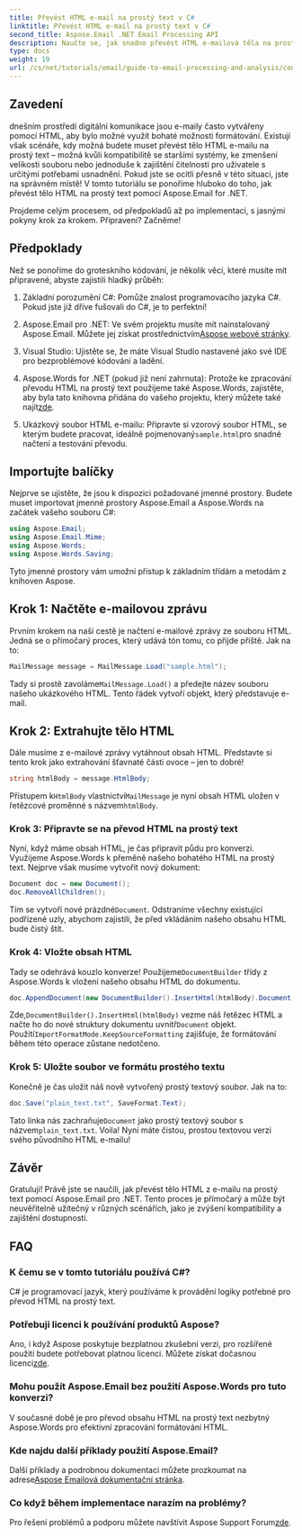 ```yaml
---
title: Převést HTML e-mail na prostý text v C#
linktitle: Převést HTML e-mail na prostý text v C#
second_title: Aspose.Email .NET Email Processing API
description: Naučte se, jak snadno převést HTML e-mailová těla na prostý text pomocí Aspose.Email for .NET v tomto podrobném, podrobném tutoriálu.
type: docs
weight: 19
url: /cs/net/tutorials/email/guide-to-email-processing-and-analysis/convert-html-email-to-plain-text/
---
```

## Zavedení

dnešním prostředí digitální komunikace jsou e-maily často vytvářeny pomocí HTML, aby bylo možné využít bohaté možnosti formátování. Existují však scénáře, kdy možná budete muset převést tělo HTML e-mailu na prostý text – možná kvůli kompatibilitě se staršími systémy, ke zmenšení velikosti souboru nebo jednoduše k zajištění čitelnosti pro uživatele s určitými potřebami usnadnění. Pokud jste se ocitli přesně v této situaci, jste na správném místě! V tomto tutoriálu se ponoříme hluboko do toho, jak převést tělo HTML na prostý text pomocí Aspose.Email for .NET. 

Projdeme celým procesem, od předpokladů až po implementaci, s jasnými pokyny krok za krokem. Připraveni? Začněme!

## Předpoklady

Než se ponoříme do groteskního kódování, je několik věcí, které musíte mít připravené, abyste zajistili hladký průběh:

1. Základní porozumění C#: Pomůže znalost programovacího jazyka C#. Pokud jste již dříve fušovali do C#, je to perfektní!

2. Aspose.Email pro .NET: Ve svém projektu musíte mít nainstalovaný Aspose.Email. Můžete jej získat prostřednictvím[Aspose webové stránky](https://releases.aspose.com/email/net/).

3. Visual Studio: Ujistěte se, že máte Visual Studio nastavené jako své IDE pro bezproblémové kódování a ladění.

4.  Aspose.Words for .NET (pokud již není zahrnuta): Protože ke zpracování převodu HTML na prostý text použijeme také Aspose.Words, zajistěte, aby byla tato knihovna přidána do vašeho projektu, který můžete také najít[zde](https://releases.aspose.com/words/net/).

5.  Ukázkový soubor HTML e-mailu: Připravte si vzorový soubor HTML, se kterým budete pracovat, ideálně pojmenovaný`sample.html`pro snadné načtení a testování převodu.

## Importujte balíčky

Nejprve se ujistěte, že jsou k dispozici požadované jmenné prostory. Budete muset importovat jmenné prostory Aspose.Email a Aspose.Words na začátek vašeho souboru C#:

```csharp
using Aspose.Email;
using Aspose.Email.Mime;
using Aspose.Words;
using Aspose.Words.Saving;
```

Tyto jmenné prostory vám umožní přístup k základním třídám a metodám z knihoven Aspose.

## Krok 1: Načtěte e-mailovou zprávu

Prvním krokem na naší cestě je načtení e-mailové zprávy ze souboru HTML. Jedná se o přímočarý proces, který udává tón tomu, co přijde příště. Jak na to:

```csharp
MailMessage message = MailMessage.Load("sample.html");
```

 Tady si prostě zavoláme`MailMessage.Load()` a předejte název souboru našeho ukázkového HTML. Tento řádek vytvoří objekt, který představuje e-mail.

## Krok 2: Extrahujte tělo HTML

Dále musíme z e-mailové zprávy vytáhnout obsah HTML. Představte si tento krok jako extrahování šťavnaté části ovoce – jen to dobré!

```csharp
string htmlBody = message.HtmlBody;
```

 Přístupem k`HtmlBody` vlastnictví`MailMessage` je nyní obsah HTML uložen v řetězcové proměnné s názvem`htmlBody`.

### Krok 3: Připravte se na převod HTML na prostý text

Nyní, když máme obsah HTML, je čas připravit půdu pro konverzi. Využijeme Aspose.Words k přeměně našeho bohatého HTML na prostý text. Nejprve však musíme vytvořit nový dokument:

```csharp
Document doc = new Document();
doc.RemoveAllChildren();
```

 Tím se vytvoří nové prázdné`Document`. Odstraníme všechny existující podřízené uzly, abychom zajistili, že před vkládáním našeho obsahu HTML bude čistý štít.

### Krok 4: Vložte obsah HTML

 Tady se odehrává kouzlo konverze! Použijeme`DocumentBuilder` třídy z Aspose.Words k vložení našeho obsahu HTML do dokumentu. 

```csharp
doc.AppendDocument(new DocumentBuilder().InsertHtml(htmlBody).Document, ImportFormatMode.KeepSourceFormatting);
```

 Zde,`DocumentBuilder().InsertHtml(htmlBody)` vezme náš řetězec HTML a načte ho do nové struktury dokumentu uvnitř`Document` objekt. Použití`ImportFormatMode.KeepSourceFormatting` zajišťuje, že formátování během této operace zůstane nedotčeno.

### Krok 5: Uložte soubor ve formátu prostého textu

Konečně je čas uložit náš nově vytvořený prostý textový soubor. Jak na to:

```csharp
doc.Save("plain_text.txt", SaveFormat.Text);
```

 Tato linka nás zachraňuje`Document` jako prostý textový soubor s názvem`plain_text.txt`. Voila! Nyní máte čistou, prostou textovou verzi svého původního HTML e-mailu!

## Závěr

Gratuluji! Právě jste se naučili, jak převést tělo HTML z e-mailu na prostý text pomocí Aspose.Email pro .NET. Tento proces je přímočarý a může být neuvěřitelně užitečný v různých scénářích, jako je zvýšení kompatibility a zajištění dostupnosti. 

## FAQ

### K čemu se v tomto tutoriálu používá C#?  
C# je programovací jazyk, který používáme k provádění logiky potřebné pro převod HTML na prostý text.

### Potřebuji licenci k používání produktů Aspose?  
 Ano, i když Aspose poskytuje bezplatnou zkušební verzi, pro rozšířené použití budete potřebovat platnou licenci. Můžete získat dočasnou licenci[zde](https://purchase.conholdate.com/temporary-license/).

### Mohu použít Aspose.Email bez použití Aspose.Words pro tuto konverzi?  
V současné době je pro převod obsahu HTML na prostý text nezbytný Aspose.Words pro efektivní zpracování formátování HTML.

### Kde najdu další příklady použití Aspose.Email?  
 Další příklady a podrobnou dokumentaci můžete prozkoumat na adrese[Aspose Emailová dokumentační stránka](https://reference.aspose.com/email/net/).

### Co když během implementace narazím na problémy?  
 Pro řešení problémů a podporu můžete navštívit Aspose Support Forum[zde](https://forum.aspose.com/c/email/12/).